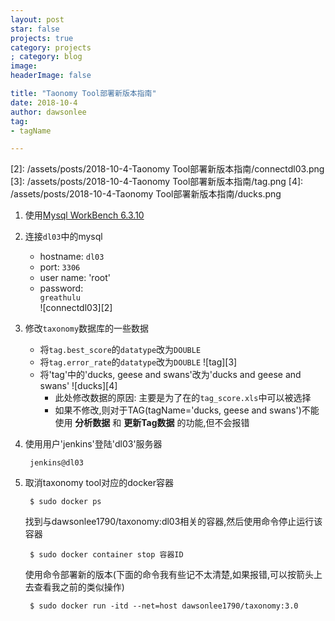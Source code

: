 ```yaml
---
layout: post
star: false
projects: true
category: projects
; category: blog
image: 
headerImage: false

title: "Taonomy Tool部署新版本指南"
date: 2018-10-4
author: dawsonlee
tag:
- tagName

---
```


  [1]: https://dev.mysql.com/downloads/workbench/
  [2]: /assets/posts/2018-10-4-Taonomy Tool部署新版本指南/connectdl03.png
  [3]: /assets/posts/2018-10-4-Taonomy Tool部署新版本指南/tag.png
  [4]: /assets/posts/2018-10-4-Taonomy Tool部署新版本指南/ducks.png


1. 使用[Mysql WorkBench 6.3.10][1]
2. 连接`dl03`中的mysql

    * hostname: `dl03`
    * port: `3306`
    * user name: 'root'
    * password: <div class="spoiler"><code>greathulu</code></div>
    ![connectdl03][2]

3. 修改`taxonomy`数据库的一些数据
    * 将`tag.best_score`的`datatype`改为`DOUBLE`
    * 将`tag.error_rate`的`datatype`改为`DOUBLE`
        ![tag][3]
    * 将'tag'中的'ducks, geese and swans'改为'ducks and geese and swans'
        ![ducks][4]
        * 此处修改数据的原因: 主要是为了在的`tag_score.xls`中可以被选择
        * 如果不修改,则对于TAG(tagName='ducks, geese and swans')不能使用 **分析数据** 和 **更新Tag数据** 的功能,但不会报错

4. 使用用户'jenkins'登陆'dl03'服务器

        jenkins@dl03

5. 取消taxonomy tool对应的docker容器

        $ sudo docker ps
            
    找到与dawsonlee1790/taxonomy:dl03相关的容器,然后使用命令停止运行该容器

        $ sudo docker container stop 容器ID

    使用命令部署新的版本(下面的命令我有些记不太清楚,如果报错,可以按箭头上去查看我之前的类似操作)

        $ sudo docker run -itd --net=host dawsonlee1790/taxonomy:3.0

        